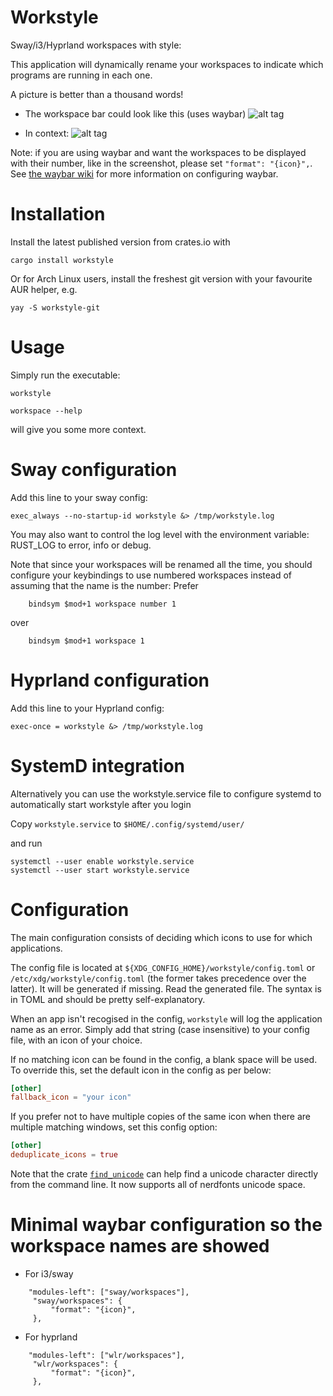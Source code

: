 Workstyle
===

Sway/i3/Hyprland workspaces with style:

This application will dynamically rename your workspaces to indicate which programs are running in each one.

A picture is better than a thousand words!

* The workspace bar could look like this (uses waybar)
![alt tag](https://github.com/pierrechevalier83/workstyle/blob/master/screenshots/bar.png)

* In context:
![alt tag](https://github.com/pierrechevalier83/workstyle/blob/master/screenshots/full.png)

Note: if you are using waybar and want the workspaces to be displayed with their number, like in the screenshot, please set `"format": "{icon}",`. See [the waybar wiki](https://github.com/Alexays/Waybar/wiki/Module:-Workspaces) for more information on configuring waybar.

Installation
===

Install the latest published version from crates.io with
```
cargo install workstyle
```

Or for Arch Linux users, install the freshest git version with your favourite AUR helper, e.g.
```
yay -S workstyle-git
```

Usage
===

Simply run the executable:
```
workstyle
```

```
workspace --help
```
will give you some more context.

Sway configuration
===

Add this line to your sway config:
```
exec_always --no-startup-id workstyle &> /tmp/workstyle.log
```

You may also want to control the log level with the environment variable: RUST_LOG to error, info or debug.

Note that since your workspaces will be renamed all the time, you should configure your keybindings to use numbered workspaces instead of assuming that the name is the number:
Prefer
```
    bindsym $mod+1 workspace number 1
```
over
```
    bindsym $mod+1 workspace 1
```

Hyprland configuration
===

Add this line to your Hyprland config:
```
exec-once = workstyle &> /tmp/workstyle.log
```

SystemD integration
====

Alternatively you can use the workstyle.service file to configure systemd to automatically start workstyle after you login

Copy `workstyle.service` to `$HOME/.config/systemd/user/`

and run

```
systemctl --user enable workstyle.service
systemctl --user start workstyle.service
```

Configuration
===

The main configuration consists of deciding which icons to use for which applications.

The config file is located at `${XDG_CONFIG_HOME}/workstyle/config.toml` or `/etc/xdg/workstyle/config.toml` (the former takes precedence over the latter). It will be generated if missing. Read the generated file. The syntax is in TOML and should be pretty self-explanatory.

When an app isn't recogised in the config, `workstyle` will log the application name as an error.
Simply add that string (case insensitive) to your config file, with an icon of your choice.

If no matching icon can be found in the config, a blank space will be used.
To override this, set the default icon in the config as per below:
```toml
[other]
fallback_icon = "your icon"
```

If you prefer not to have multiple copies of the same icon when there are multiple matching windows, set this config option:
```toml
[other]
deduplicate_icons = true
```

Note that the crate [`find_unicode`](https://github.com/pierrechevalier83/find_unicode/) can help find a unicode character directly from the command line. It now supports all of nerdfonts unicode space.

Minimal waybar configuration so the workspace names are showed
===

* For i3/sway
```
    "modules-left": ["sway/workspaces"],
     "sway/workspaces": {
         "format": "{icon}",
     },
```

* For hyprland
```
    "modules-left": ["wlr/workspaces"],
     "wlr/workspaces": {
         "format": "{icon}",
     },
```
